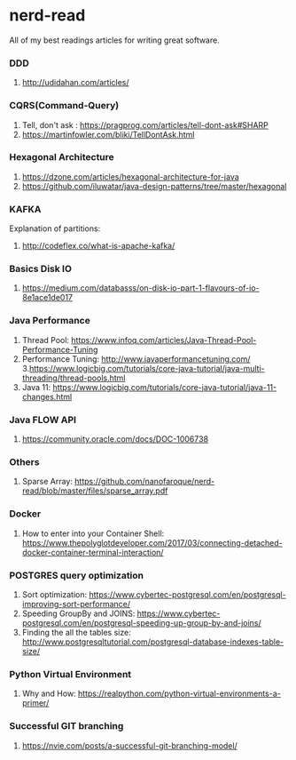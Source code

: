 # nerd-read
All of my best readings articles for writing great software.

### DDD
1. http://udidahan.com/articles/

### CQRS(Command-Query)
1. Tell, don't ask : https://pragprog.com/articles/tell-dont-ask#SHARP
2. https://martinfowler.com/bliki/TellDontAsk.html

### Hexagonal Architecture
1. https://dzone.com/articles/hexagonal-architecture-for-java
2. https://github.com/iluwatar/java-design-patterns/tree/master/hexagonal

### KAFKA
Explanation of partitions:
1. http://codeflex.co/what-is-apache-kafka/

### Basics Disk IO
1. https://medium.com/databasss/on-disk-io-part-1-flavours-of-io-8e1ace1de017

### Java Performance
1. Thread Pool: https://www.infoq.com/articles/Java-Thread-Pool-Performance-Tuning
2. Performance Tuning: http://www.javaperformancetuning.com/
3.https://www.logicbig.com/tutorials/core-java-tutorial/java-multi-threading/thread-pools.html
4. Java 11: https://www.logicbig.com/tutorials/core-java-tutorial/java-11-changes.html
### Java FLOW API
1. https://community.oracle.com/docs/DOC-1006738

### Others
1. Sparse Array: https://github.com/nanofaroque/nerd-read/blob/master/files/sparse_array.pdf

### Docker
1. How to enter into your Container Shell: https://www.thepolyglotdeveloper.com/2017/03/connecting-detached-docker-container-terminal-interaction/

### POSTGRES query optimization
1. Sort optimization: https://www.cybertec-postgresql.com/en/postgresql-improving-sort-performance/
2. Speeding GroupBy and JOINS: https://www.cybertec-postgresql.com/en/postgresql-speeding-up-group-by-and-joins/
3. Finding the all the tables size: http://www.postgresqltutorial.com/postgresql-database-indexes-table-size/

### Python Virtual Environment
1. Why and How: https://realpython.com/python-virtual-environments-a-primer/

### Successful GIT branching
1. https://nvie.com/posts/a-successful-git-branching-model/
